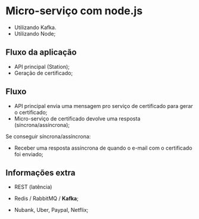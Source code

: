 # Micro-serviço com node.js

- Utilizando Kafka.
- Utilizando Node;

## Fluxo da aplicação

- API principal (Station);
- Geração de certificado;

## Fluxo

- API principal envia uma mensagem pro serviço de certificado para gerar o certificado;
- Micro-serviço de certificado devolve uma resposta (síncrona/assíncrona);

Se conseguir síncrona/assíncrona:
- Receber uma resposta assíncrona de quando o e-mail com o certificado foi enviado;

## Informações extra

- REST (latência)
- Redis / RabbitMQ / **Kafka**;

- Nubank, Uber, Paypal, Netflix;